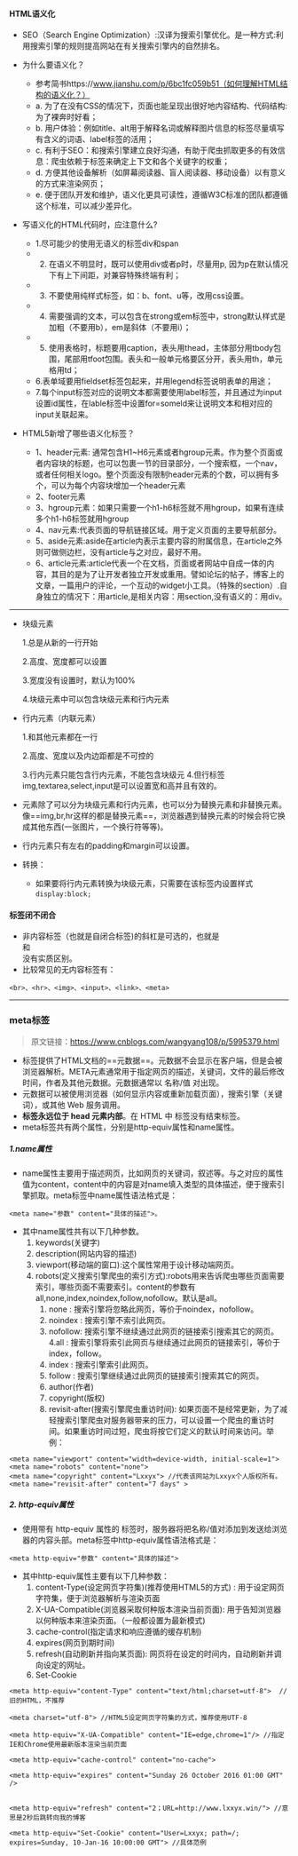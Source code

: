 #### HTML语义化
+ SEO（Search Engine Optimization）:汉译为搜索引擎优化。是一种方式:利用搜索引擎的规则提高网站在有关搜索引擎内的自然排名。
+ 为什么要语义化？
    + 参考简书https://www.jianshu.com/p/6bc1fc059b51（如何理解HTML结构的语义化？）
    + a. 为了在没有CSS的情况下，页面也能呈现出很好地内容结构、代码结构:为了裸奔时好看；
    + b. 用户体验：例如title、alt用于解释名词或解释图片信息的标签尽量填写有含义的词语、label标签的活用；
    + c. 有利于SEO：和搜索引擎建立良好沟通，有助于爬虫抓取更多的有效信息：爬虫依赖于标签来确定上下文和各个关键字的权重；
    + d. 方便其他设备解析（如屏幕阅读器、盲人阅读器、移动设备）以有意义的方式来渲染网页；
    + e. 便于团队开发和维护，语义化更具可读性，遵循W3C标准的团队都遵循这个标准，可以减少差异化。
+ 写语义化的HTML代码时，应注意什么?
    + 1.尽可能少的使用无语义的标签div和span
    + 2.  在语义不明显时，既可以使用div或者p时，尽量用p, 因为p在默认情况下有上下间距，对兼容特殊终端有利；
    + 3.  不要使用纯样式标签，如：b、font、u等，改用css设置。
    + 4.  需要强调的文本，可以包含在strong或em标签中，strong默认样式是加粗（不要用b），em是斜体（不要用i）；
    + 5.  使用表格时，标题要用caption，表头用thead，主体部分用tbody包围，尾部用tfoot包围。表头和一般单元格要区分开，表头用th，单元格用td；
    + 6.表单域要用fieldset标签包起来，并用legend标签说明表单的用途；
    + 7.每个input标签对应的说明文本都需要使用label标签，并且通过为input设置id属性，在lable标签中设置for=someld来让说明文本和相对应的input关联起来。

+ HTML5新增了哪些语义化标签？
    + 1、header元素: 通常包含H1~H6元素或者hgroup元素。作为整个页面或者内容块的标题，也可以包裹一节的目录部分，一个搜索框，一个nav，或者任何相关logo。整个页面没有限制header元素的个数，可以拥有多个，可以为每个内容块增加一个header元素
    + 2、footer元素
    + 3、hgroup元素：如果只需要一个h1-h6标签就不用hgroup，如果有连续多个h1-h6标签就用hgroup
    + 4、nav元素:代表页面的导航链接区域。用于定义页面的主要导航部分。
    + 5、aside元素:aside在article内表示主要内容的附属信息，在article之外则可做侧边栏，没有article与之对应，最好不用。
    + 6、article元素:article代表一个在文档，页面或者网站中自成一体的内容，其目的是为了让开发者独立开发或重用。譬如论坛的帖子，博客上的文章，一篇用户的评论，一个互动的widget小工具。（特殊的section）.自身独立的情况下：用article,是相关内容：用section,没有语义的：用div。
 
---
+ 块级元素

  1.总是从新的一行开始

  2.高度、宽度都可以设置

  3.宽度没有设置时，默认为100%

  4.块级元素中可以包含块级元素和行内元素

+ 行内元素（内联元素）

  1.和其他元素都在一行

  2.高度、宽度以及内边距都是不可控的

  3.行内元素只能包含行内元素，不能包含块级元
  4.但行标签img,textarea,select,input是可以设置宽和高并且有效的。

+ 元素除了可以分为块级元素和行内元素，也可以分为替换元素和非替换元素。像==img,br,hr这样的都是替换元素==，浏览器遇到替换元素的时候会将它换成其他东西(一张图片，一个换行符等等)。
+ 行内元素只有左右的padding和margin可以设置。
+ 转换：
    + 如果要将行内元素转换为块级元素，只需要在该标签内设置样式`display:block;`

#### 标签闭不闭合
+ 非内容标签（也就是自闭合标签)的斜杠是可选的，也就是<br>和<br/>没有实质区别。
+ 比较常见的无内容标签有：
```
<br>、<hr>、<img>、<input>、<link>、<meta>
```
---
###  meta标签
> 原文链接：https://www.cnblogs.com/wangyang108/p/5995379.html

+ <meta> 标签提供了HTML文档的==元数据==。元数据不会显示在客户端，但是会被浏览器解析。META元素通常用于指定网页的描述，关键词，文件的最后修改时间，作者及其他元数据。元数据通常以 名称/值 对出现。
+ 元数据可以被使用浏览器（如何显示内容或重新加载页面），搜索引擎（关键词），或其他 Web 服务调用。
+ **<meta> 标签永远位于 head 元素内部**。在 HTML 中 <meta> 标签没有结束标签。
+ meta标签共有两个属性，分别是http-equiv属性和name属性。
##### 1.name属性
+ name属性主要用于描述网页，比如网页的关键词，叙述等。与之对应的属性值为content，content中的内容是对name填入类型的具体描述，便于搜索引擎抓取。meta标签中name属性语法格式是：
```
<meta name="参数" content="具体的描述">。
```
+ 其中name属性共有以下几种参数。
    1. keywords(关键字)
    2. description(网站内容的描述)
    3. viewport(移动端的窗口):这个属性常用于设计移动端网页。
    4. robots(定义搜索引擎爬虫的索引方式):robots用来告诉爬虫哪些页面需要索引，哪些页面不需要索引。content的参数有all,none,index,noindex,follow,nofollow。默认是all。
        1. none : 搜索引擎将忽略此网页，等价于noindex，nofollow。
        2. noindex : 搜索引擎不索引此网页。
        3. nofollow: 搜索引擎不继续通过此网页的链接索引搜索其它的网页。
        4.all : 搜索引擎将索引此网页与继续通过此网页的链接索引，等价于index，follow。
        5. index : 搜索引擎索引此网页。
        6. follow : 搜索引擎继续通过此网页的链接索引搜索其它的网页。
        7. author(作者)
        8.  copyright(版权)
        9.  revisit-after(搜索引擎爬虫重访时间): 如果页面不是经常更新，为了减轻搜索引擎爬虫对服务器带来的压力，可以设置一个爬虫的重访时间。如果重访时间过短，爬虫将按它们定义的默认时间来访问。举例：


```
<meta name="viewport" content="width=device-width, initial-scale=1">
<meta name="robots" content="none">
<meta name="copyright" content="Lxxyx"> //代表该网站为Lxxyx个人版权所有。
<meta name="revisit-after" content="7 days" >
```
##### 2.  http-equiv属性
+ 使用带有 http-equiv 属性的 <meta> 标签时，服务器将把名称/值对添加到发送给浏览器的内容头部。meta标签中http-equiv属性语法格式是：
```
<meta http-equiv="参数" content="具体的描述">
```
+ 其中http-equiv属性主要有以下几种参数：
    1.  content-Type(设定网页字符集)(推荐使用HTML5的方式) : 用于设定网页字符集，便于浏览器解析与渲染页面
    2. X-UA-Compatible(浏览器采取何种版本渲染当前页面): 用于告知浏览器以何种版本来渲染页面。（一般都设置为最新模式)
    3. cache-control(指定请求和响应遵循的缓存机制)
    4. expires(网页到期时间)
    5. refresh(自动刷新并指向某页面): 网页将在设定的时间内，自动刷新并调向设定的网址。
    6.  Set-Cookie
```
<meta http-equiv="content-Type" content="text/html;charset=utf-8">  //旧的HTML，不推荐

<meta charset="utf-8"> //HTML5设定网页字符集的方式，推荐使用UTF-8

<meta http-equiv="X-UA-Compatible" content="IE=edge,chrome=1"/> //指定IE和Chrome使用最新版本渲染当前页面

<meta http-equiv="cache-control" content="no-cache">

<meta http-equiv="expires" content="Sunday 26 October 2016 01:00 GMT" />


<meta http-equiv="refresh" content="2；URL=http://www.lxxyx.win/"> //意思是2秒后跳转向我的博客

<meta http-equiv="Set-Cookie" content="User=Lxxyx; path=/; expires=Sunday, 10-Jan-16 10:00:00 GMT"> //具体范例
```
